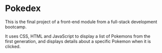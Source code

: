 # Pokedex

This is the final project of a front-end module from a full-stack development bootcamp.

It uses CSS, HTML and JavaScript to display a list of Pokemons from the first generation,
and displays details about a specific Pokemon when it is clicked.